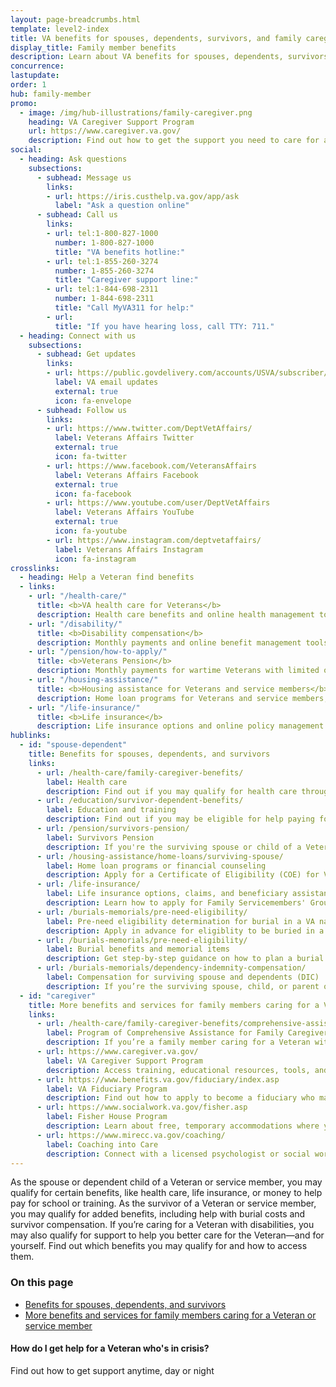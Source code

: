 ```yaml
---
layout: page-breadcrumbs.html
template: level2-index
title: VA benefits for spouses, dependents, survivors, and family caregivers
display_title: Family member benefits
description: Learn about VA benefits for spouses, dependents, survivors, and family caregivers of Veterans and service members.
concurrence:
lastupdate:
order: 1
hub: family-member
promo:
  - image: /img/hub-illustrations/family-caregiver.png
    heading: VA Caregiver Support Program
    url: https://www.caregiver.va.gov/
    description: Find out how to get the support you need to care for a Veteran.
social:
  - heading: Ask questions
    subsections:
      - subhead: Message us
        links:
        - url: https://iris.custhelp.va.gov/app/ask
          label: "Ask a question online"
      - subhead: Call us
        links:
        - url: tel:1-800-827-1000
          number: 1-800-827-1000
          title: "VA benefits hotline:"
        - url: tel:1-855-260-3274
          number: 1-855-260-3274
          title: "Caregiver support line:"
        - url: tel:1-844-698-2311
          number: 1-844-698-2311
          title: "Call MyVA311 for help:"
        - url:
          title: "If you have hearing loss, call TTY: 711."
  - heading: Connect with us
    subsections:
      - subhead: Get updates
        links:
        - url: https://public.govdelivery.com/accounts/USVA/subscriber/new/
          label: VA email updates
          external: true
          icon: fa-envelope
      - subhead: Follow us
        links:
        - url: https://www.twitter.com/DeptVetAffairs/
          label: Veterans Affairs Twitter
          external: true
          icon: fa-twitter
        - url: https://www.facebook.com/VeteransAffairs
          label: Veterans Affairs Facebook
          external: true
          icon: fa-facebook
        - url: https://www.youtube.com/user/DeptVetAffairs
          label: Veterans Affairs YouTube
          external: true
          icon: fa-youtube
        - url: https://www.instagram.com/deptvetaffairs/
          label: Veterans Affairs Instagram
          icon: fa-instagram
crosslinks:
  - heading: Help a Veteran find benefits
  - links:
    - url: "/health-care/"
      title: <b>VA health care for Veterans</b>
      description: Health care benefits and online health management tools for Veterans with service-connected disabilities or who meet other eligibility requirements
    - url: "/disability/"
      title: <b>Disability compensation</b>
      description: Monthly payments and online benefit management tools for conditions related to military service
    - url: "/pension/how-to-apply/"
      title: <b>Veterans Pension</b>
      description: Monthly payments for wartime Veterans with limited or no income who meet certain age and disability requirements
    - url: "/housing-assistance/"
      title: <b>Housing assistance for Veterans and service members</b>
      description: Home loan programs for Veterans and service members, and disability housing grants to help Veterans with service-connected disabilities make changes to their home so they can live as independently as possible
    - url: "/life-insurance/"
      title: <b>Life insurance</b>
      description: Life insurance options and online policy management tools for Veterans and their families
hublinks:
  - id: "spouse-dependent"
    title: Benefits for spouses, dependents, and survivors
    links:
      - url: /health-care/family-caregiver-benefits/
        label: Health care
        description: Find out if you may qualify for health care through our CHAMPVA program, the Department of Defense's TRICARE program, or one of our programs related to a Veteran's service-connected disability. If you already have health care through VA, learn how to manage your health and benefits. <br> <b>For spouse, dependent child, surviving spouse, surviving child</b>
      - url: /education/survivor-dependent-benefits/
        label: Education and training
        description: Find out if you may be eligible for help paying for school or job training through our Survivors' and Dependents' Education Assistance Program (also called Chapter 35) or the Marine Gunnery Sergeant John David Fry Scholarship. And learn about how a Veteran may transfer their unused Post-9/11 GI Bill benefits to you. <br> <b>For spouse, dependent child, surviving spouse, surviving child</b>
      - url: /pension/survivors-pension/
        label: Survivors Pension
        description: If you're the surviving spouse or child of a Veteran with wartime service, find out if you're eligible for monthly pension benefits. <br> <b>For surviving spouse, surviving child</b>
      - url: /housing-assistance/home-loans/surviving-spouse/
        label: Home loan programs or financial counseling
        description: Apply for a Certificate of Eligibility (COE) for VA home loan programs to buy, build, repair, or refinance a home. Or, if you're having trouble making mortgage payments on a VA-backed loan, get help to avoid foreclosure and keep your house. <br> <b>For surviving spouse</b>
      - url: /life-insurance/
        label: Life insurance options, claims, and beneficiary assistance
        description: Learn how to apply for Family Servicemembers' Group Life Insurance (FSGLI) coverage, explore other coverage options, and manage an existing policy. If you're the beneficiary of a Veteran's or service member's policy, find out how to get free financial advice and will preparation services. <br> <b>For spouse, dependent child, surviving spouse, surviving child</b>
      - url: /burials-memorials/pre-need-eligibility/
        label: Pre-need eligibility determination for burial in a VA national cemetery
        description: Apply in advance for eligiblity to be buried in a VA national cemetery. This can help you plan ahead to make the burial process easier for your family in their time of need. <br> <b>For spouse, dependent child, surviving spouse, surviving child</b>
      - url: /burials-memorials/pre-need-eligibility/
        label: Burial benefits and memorial items
        description: Get step-by-step guidance on how to plan a burial in a VA national cemetery, or in a state or tribal government Veterans cemetery. You can also apply for help paying for burial costs, request memorial items, and learn about bereavement (grief) counseling and transition support. <br> <b>For surviving spouse, surviving child, surviving parent</b>
      - url: /burials-memorials/dependency-indemnity-compensation/
        label: Compensation for surviving spouse and dependents (DIC)
        description: If you’re the surviving spouse, child, or parent of a service member who died in the line of duty, or the survivor of a Veteran who died from a service-related injury or illness, find out how to apply for this tax-free monetary benefit. <br> <b>For surviving spouse, surviving child, surviving parent</b>
  - id: "caregiver"
    title: More benefits and services for family members caring for a Veteran or service member
    links:
      - url: /health-care/family-caregiver-benefits/comprehensive-assistance/
        label: Program of Comprehensive Assistance for Family Caregivers
        description: If you’re a family member caring for a Veteran with disabilities who was injured in the line of duty on or after September 11, 2001, learn how to apply for health care benefits and other support.
      - url: https://www.caregiver.va.gov/
        label: VA Caregiver Support Program
        description: Access training, educational resources, tools, and advice to help support you in caring for a Veteran family member.
      - url: https://www.benefits.va.gov/fiduciary/index.asp
        label: VA Fiduciary Program
        description: Find out how to apply to become a fiduciary who manages benefits for a Veteran who can't manage their financial affairs because of injury, health conditions, or age.
      - url: https://www.socialwork.va.gov/fisher.asp
        label: Fisher House Program
        description: Learn about free, temporary accommodations where you can stay to be near a Veteran or active-duty service member who's receiving treatment in a VA health facility far from home.
      - url: https://www.mirecc.va.gov/coaching/
        label: Coaching into Care
        description: Connect with a licensed psychologist or social worker for guidance on how to support a Veteran who's readjusting to civilian life, dealing with mental health problems, or wanting to find services through VA or the community.
---
```


<p class="va-introtext">
As the spouse or dependent child of a Veteran or service member, you may qualify for certain benefits, like health care, life insurance, or money to help pay for school or training. As the survivor of a Veteran or service member, you may qualify for added benefits, including help with burial costs and survivor compensation. If you’re caring for a Veteran with disabilities, you may also qualify for support to help you better care for the Veteran—and for yourself. Find out which benefits you may qualify for and how to access them.
</p>

<h3>On this page</h3>

<ul>
  <li><a href="#spouse-dependent">Benefits for spouses, dependents, and survivors</a></li>
  <li><a href="#caregiver">More benefits and services for family members caring for a Veteran or service member</a></li>
</ul>

<div class="usa-alert usa-alert-warning">
  <div class="usa-alert-body">
    <h4 class="usa-alert-heading">How do I get help for a Veteran who's in crisis?</h4>
    <div data-analytics="nav-crisis-get-support-247" class="form-expanding-group borderless-alert additional-info-container">
      <span class="additional-info-title">Find out how to get support anytime, day or night</span>
      <div class="additional-info-content usa-alert-text" hidden>
        <p>If you're concerned about a Veteran in crisis, connect with our caring, qualified Veterans Crisis Line responders for confidential help. Many of them are Veterans themselves. This service is private, free, and available 24/7.</p>
        <p><strong>To connect with a Veterans Crisis Line responder anytime, day or night:</strong></p>
        <ul>
          <li>Call <a href="tel:+1-800-273-8255">1-800-273-8255</a>, then press 1.</li>
          <li><a href="https://www.veteranscrisisline.net/ChatTermsOfService.aspx?account=Veterans%20Chat/" class="no-external-icon">Start a confidential Veterans Chat</a>.</li>
          <li>Text <a href="sms:838255">838255</a>.</li>
          <li>If you have hearing loss, call TTY: 1-800-799-4889.</li>
        </ul>
        <p><strong>If you're concerned about a Veteran who's homeless or at risk of becoming homeless</strong></p>
	      <p>Call the National Call Center for Homeless Veterans at 1-877-4AID-VET (<a href="tel:+18774243838">1-877-424-3838</a>) for help 24 hours a day, 7 days a week. You or the Veteran can talk privately with a trained VA counselor for free.</p>
      </div>
    </div>
  </div>
</div>
